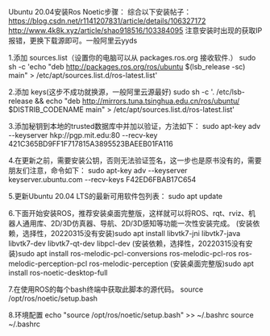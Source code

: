 Ubuntu 20.04安装Ros Noetic步骤：
综合以下安装帖子：https://blog.csdn.net/r1141207831/article/details/106327172  http://www.4k8k.xyz/article/shao918516/103384095
注意安装时出现的获取IP报错，更换下载源即可。一般阿里云yyds

1.添加 sources.list（设置你的电脑可以从 packages.ros.org 接收软件.）
sudo sh -c 'echo "deb http://packages.ros.org/ros/ubuntu $(lsb_release -sc) main" > /etc/apt/sources.list.d/ros-latest.list' 

2.添加 keys(这步不成功就换源，一般阿里云源最好)
sudo sh -c '. /etc/lsb-release && echo "deb http://mirrors.tuna.tsinghua.edu.cn/ros/ubuntu/ $DISTRIB_CODENAME main" > /etc/apt/sources.list.d/ros-latest.list'

3.添加秘钥到本地的trusted数据库中并加以验证，方法如下：
sudo apt-key adv --keyserver hkp://pgp.mit.edu:80 --recv-key 421C365BD9FF1F717815A3895523BAEEB01FA116

4.在更新之前，需要安装公钥，否则无法验证签名，这一步也是原书没有的，需要朋友们注意，命令如下：
sudo apt-key adv --keyserver keyserver.ubuntu.com --recv-keys F42ED6FBAB17C654

5.更新Ubuntu 20.04 LTS的最新可用软件包列表：
sudo apt update

6.下面开始安装ROS，推荐安装桌面完整版，这样就可以将ROS、rqt、rviz、机器人通用库、2D/3D仿真器、导航、2D/3D感知等功能一次性安装完成。
(安装依赖，选择性，20220315没有安装)sudo apt install libvtk7-jni libvtk7-java libvtk7-dev libvtk7-qt-dev libpcl-dev
(安装依赖，选择性，20220315没有安装)sudo apt install ros-melodic-pcl-conversions ros-melodic-pcl-ros ros-melodic-perception-pcl ros-melodic-perception
(安装桌面完整版)sudo apt install ros-noetic-desktop-full

7.在使用ROS的每个bash终端中获取此脚本的源代码。
source /opt/ros/noetic/setup.bash

8.环境配置
echo "source /opt/ros/noetic/setup.bash" >> ~/.bashrc
source ~/.bashrc
